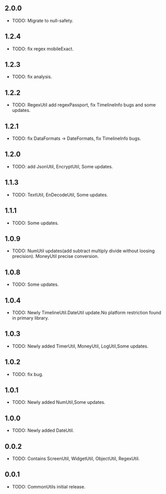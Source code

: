 ## 2.0.0

* TODO: Migrate to null-safety.

## 1.2.4

* TODO: fix regex mobileExact.

## 1.2.3

* TODO: fix analysis.

## 1.2.2

* TODO: RegexUtil add regexPassport, fix TimelineInfo bugs and some updates.

## 1.2.1

* TODO: fix DataFormats -> DateFormats, fix TimelineInfo bugs.

## 1.2.0

* TODO: add JsonUtil, EncryptUtil, Some updates.

## 1.1.3

* TODO: TextUtil, EnDecodeUtil, Some updates.
## 1.1.1

* TODO: Some updates. 

## 1.0.9

* TODO: NumUtil updates(add subtract multiply divide without loosing precision). MoneyUtil precise conversion.

## 1.0.8

* TODO: Some updates. 

## 1.0.4

* TODO: Newly TimelineUtil.DateUtil update.No platform restriction found in primary library. 

## 1.0.3

* TODO: Newly added TimerUtil, MoneyUtil, LogUtil,Some updates.

## 1.0.2

* TODO: fix bug.

## 1.0.1

* TODO: Newly added NumUtil,Some updates.

## 1.0.0

* TODO: Newly added DateUtil.

## 0.0.2

* TODO: Contains ScreenUtil, WidgetUtil, ObjectUtil, RegexUtil.

## 0.0.1

* TODO: CommonUtils initial release.
